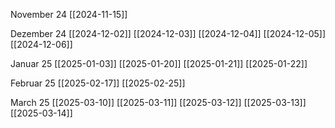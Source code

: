 
November 24
[[2024-11-15]]

Dezember 24
[[2024-12-02]]
[[2024-12-03]]
[[2024-12-04]]
[[2024-12-05]]
[[2024-12-06]]

Januar 25
[[2025-01-03]]
[[2025-01-20]]
[[2025-01-21]]
[[2025-01-22]]

Februar 25
[[2025-02-17]]
[[2025-02-25]]

March 25
[[2025-03-10]]
[[2025-03-11]]
[[2025-03-12]]
[[2025-03-13]]
[[2025-03-14]]